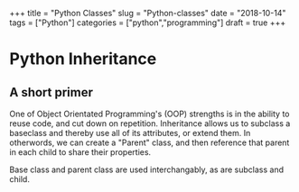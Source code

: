 +++
title = "Python Classes"
slug = "Python-classes"
date = "2018-10-14"
tags = ["Python"]
categories = ["python","programming"]
draft = true
+++

# Python Inheritance

## A short primer

One of Object Orientated Programming's (OOP) strengths is in the ability to reuse
code, and cut down on repetition. Inheritance allows us to subclass a baseclass
and thereby use all of its attributes, or extend them. In otherwords, we can
create a "Parent" class, and then reference that parent in each child to share
their properties. 

Base class and parent class are used interchangably, as are subclass and child.

